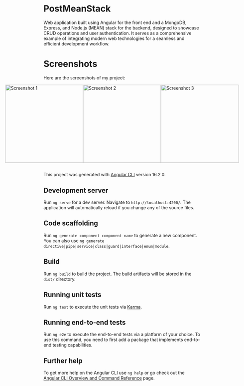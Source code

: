 # PostMeanStack

Web application built using Angular for the front end and a MongoDB, Express, and Node.js (MEAN) stack for the backend, designed to showcase CRUD operations and user authentication. It serves as a comprehensive example of integrating modern web technologies for a seamless and efficient development workflow.

# Screenshots

Here are the screenshots of my project:

<div style="display: flex; justify-content: center;">
  <img src="https://github.com/josealarconchacon/angular-js/assets/22806662/4e723684-0be0-46f4-a291-93f32a860b11" alt="Screenshot 1" style="width: 250px; height: auto;">
  <img src="https://github.com/josealarconchacon/angular-js/assets/22806662/e92ef785-38c6-4006-99c5-a91a808f76bd" alt="Screenshot 2" style="width: 250px; height: auto;">
  <img src="https://github.com/josealarconchacon/angular-js/assets/22806662/c20bcea5-a456-48cd-bbe5-563fe3fce450" alt="Screenshot 3" style="width: 250px; height: auto;">
</div>


##
This project was generated with [Angular CLI](https://github.com/angular/angular-cli) version 16.2.0.

## Development server

Run `ng serve` for a dev server. Navigate to `http://localhost:4200/`. The application will automatically reload if you change any of the source files.

## Code scaffolding

Run `ng generate component component-name` to generate a new component. You can also use `ng generate directive|pipe|service|class|guard|interface|enum|module`.

## Build

Run `ng build` to build the project. The build artifacts will be stored in the `dist/` directory.

## Running unit tests

Run `ng test` to execute the unit tests via [Karma](https://karma-runner.github.io).

## Running end-to-end tests

Run `ng e2e` to execute the end-to-end tests via a platform of your choice. To use this command, you need to first add a package that implements end-to-end testing capabilities.

## Further help

To get more help on the Angular CLI use `ng help` or go check out the [Angular CLI Overview and Command Reference](https://angular.io/cli) page.
